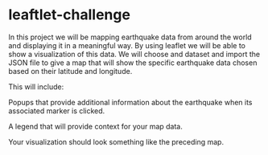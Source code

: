 # leaftlet-challenge

In this project we will be mapping earthquake data from around the world and displaying it in a meaningful way. By using leaflet we will be able to show a visualization of this data. 
We will choose and dataset and import the JSON file to give a map that will show the specific earthquake data chosen based on their latitude and longitude.

This will include:

Popups that provide additional information about the earthquake when its associated marker is clicked.

A legend that will provide context for your map data.

Your visualization should look something like the preceding map.
